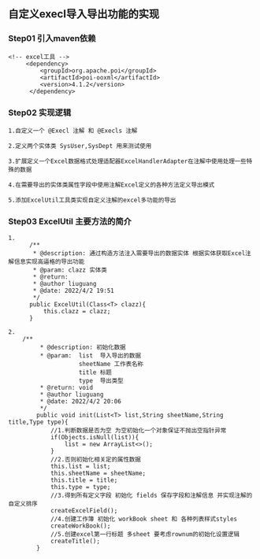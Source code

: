 ## 自定义execl导入导出功能的实现 

### Step01 引入maven依赖

    <!-- excel工具 -->
         <dependency>
             <groupId>org.apache.poi</groupId>
             <artifactId>poi-ooxml</artifactId>
             <version>4.1.2</version>
          </dependency>

### Step02 实现逻辑

    1.自定义一个 @Execl 注解 和 @Execls 注解 

    2.定义两个实体类 SysUser,SysDept 用来测试使用
    
    3.扩展定义一个Excel数据格式处理适配器ExcelHandlerAdapter在注解中使用处理一些特殊的数据
    
    4.在需要导出的实体类属性字段中使用注解Excel定义的各种方法定义导出模式
    
    5.添加ExcelUtil工具类实现自定义注解的excel多功能的导出
    
### Step03 ExcelUtil 主要方法的简介

    1.
          /**
           * @description: 通过构造方法注入需要导出的数据实体 根据实体获取Excel注解信息实现高逼格的导出功能
           * @param: clazz 实体类
           * @return:
           * @author liuguang
           * @date: 2022/4/2 19:51
           */
          public ExcelUtil(Class<T> clazz){
              this.clazz = clazz;
          }

    2.
        /**
             * @description: 初始化数据
             * @param:  list  导入导出的数据
                        sheetName 工作表名称
                        title 标题
                        type  导出类型
             * @return: void
             * @author liuguang
             * @date: 2022/4/2 20:06
             */
            public void init(List<T> list,String sheetName,String title,Type type){
                //1.判断数据是否为空 为空初始化一个对象保证不抛出空指针异常
                if(Objects.isNull(list)){
                    list = new ArrayList<>();
                }
                //2.否则初始化相关定的属性数据
                this.list = list;
                this.sheetName = sheetName;
                this.title = title;
                this.type = type;
                //3.得到所有定义字段 初始化 fields 保存字段和注解信息 并实现注解的自定义排序
                createExcelField();
                //4.创建工作簿 初始化 workBook sheet 和 各种列表样式styles
                createWorkBook();
                //5.创建excel第一行标题 多sheet 要考虑rownum的初始化设置逻辑
                createTitle();
            }
    
    
   
 
 